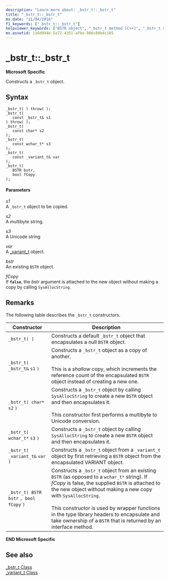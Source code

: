 ```yaml
---
description: "Learn more about: _bstr_t::_bstr_t"
title: "_bstr_t::_bstr_t"
ms.date: "11/04/2016"
f1_keywords: ["_bstr_t::_bstr_t"]
helpviewer_keywords: ["BSTR object", "_bstr_t method [C++]", "_bstr_t class"]
ms.assetid: 116d994e-5a72-4351-afbe-866c80b4c165
---
```

# _bstr_t::_bstr_t

**Microsoft Specific**

Constructs a `_bstr_t` object.

## Syntax

```
_bstr_t( ) throw( );
_bstr_t(
   const _bstr_t& s1
) throw( );
_bstr_t(
   const char* s2
);
_bstr_t(
   const wchar_t* s3
);
_bstr_t(
   const _variant_t& var
);
_bstr_t(
   BSTR bstr,
   bool fCopy
);
```

#### Parameters

*s1*<br/>
A `_bstr_t` object to be copied.

*s2*<br/>
A multibyte string.

*s3*<br/>
A Unicode string

*var*<br/>
A [_variant_t](../cpp/variant-t-class.md) object.

*bstr*<br/>
An existing `BSTR` object.

*fCopy*<br/>
If **`false`**, the *bstr* argument is attached to the new object without making a copy by calling `SysAllocString`.

## Remarks

The following table describes the `_bstr_t` constructors.

|Constructor|Description|
|-----------------|-----------------|
|`_bstr_t( )`|Constructs a default `_bstr_t` object that encapsulates a null `BSTR` object.|
|`_bstr_t( _bstr_t&`  `s1`  `)`|Constructs a `_bstr_t` object as a copy of another.<br /><br /> This is a *shallow* copy, which increments the reference count of the encapsulated `BSTR` object instead of creating a new one.|
|`_bstr_t( char*`  `s2`  `)`|Constructs a `_bstr_t` object by calling `SysAllocString` to create a new `BSTR` object and then encapsulates it.<br /><br /> This constructor first performs a multibyte to Unicode conversion.|
|`_bstr_t( wchar_t*`  `s3`  `)`|Constructs a `_bstr_t` object by calling `SysAllocString` to create a new `BSTR` object and then encapsulates it.|
|`_bstr_t( _variant_t&`  `var`  `)`|Constructs a `_bstr_t` object from a `_variant_t` object by first retrieving a `BSTR` object from the encapsulated VARIANT object.|
|`_bstr_t( BSTR`  `bstr` `, bool`  `fCopy`  `)`|Constructs a `_bstr_t` object from an existing `BSTR` (as opposed to a `wchar_t*` string). If *fCopy* is false, the supplied `BSTR` is attached to the new object without making a new copy with `SysAllocString`.<br /><br /> This constructor is used by wrapper functions in the type library headers to encapsulate and take ownership of a `BSTR` that is returned by an interface method.|

**END Microsoft Specific**

## See also

[_bstr_t Class](../cpp/bstr-t-class.md)<br/>
[_variant_t Class](../cpp/variant-t-class.md)
